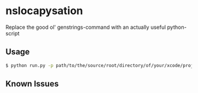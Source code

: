 nslocapysation
============

Replace the good ol' genstrings-command with an actually useful python-script

Usage
---

```sh
$ python run.py -p path/to/the/source/root/directory/of/your/xcode/project
```

Known Issues
---